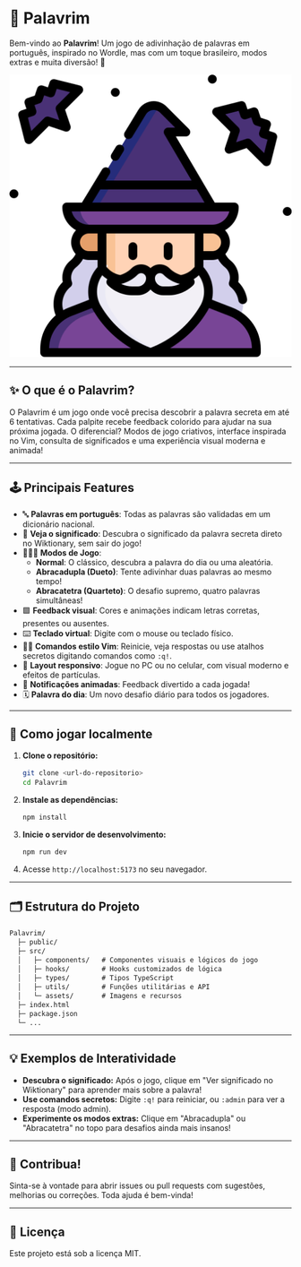 # 🎉 Palavrim

Bem-vindo ao **Palavrim**! Um jogo de adivinhação de palavras em português, inspirado no Wordle, mas com um toque brasileiro, modos extras e muita diversão! 🚀

![Logo do Palavrim](public/assets/images/Palavrim.png)

---

## ✨ O que é o Palavrim?

O Palavrim é um jogo onde você precisa descobrir a palavra secreta em até 6 tentativas. Cada palpite recebe feedback colorido para ajudar na sua próxima jogada. O diferencial? Modos de jogo criativos, interface inspirada no Vim, consulta de significados e uma experiência visual moderna e animada!

---

## 🕹️ Principais Features

- 🔤 **Palavras em português**: Todas as palavras são validadas em um dicionário nacional.
- 📖 **Veja o significado**: Descubra o significado da palavra secreta direto no Wiktionary, sem sair do jogo!
- 🧑‍🤝‍🧑 **Modos de Jogo**:
  - **Normal**: O clássico, descubra a palavra do dia ou uma aleatória.
  - **Abracadupla (Dueto)**: Tente adivinhar duas palavras ao mesmo tempo!
  - **Abracatetra (Quarteto)**: O desafio supremo, quatro palavras simultâneas!
- 🟩 **Feedback visual**: Cores e animações indicam letras corretas, presentes ou ausentes.
- ⌨️ **Teclado virtual**: Digite com o mouse ou teclado físico.
- 🧙‍♂️ **Comandos estilo Vim**: Reinicie, veja respostas ou use atalhos secretos digitando comandos como `:q!`.
- 📱 **Layout responsivo**: Jogue no PC ou no celular, com visual moderno e efeitos de partículas.
- 🔔 **Notificações animadas**: Feedback divertido a cada jogada!
- 🗓️ **Palavra do dia**: Um novo desafio diário para todos os jogadores.

---

## 🚀 Como jogar localmente

1. **Clone o repositório:**
   ```bash
   git clone <url-do-repositorio>
   cd Palavrim
   ```
2. **Instale as dependências:**
   ```bash
   npm install
   ```
3. **Inicie o servidor de desenvolvimento:**
   ```bash
   npm run dev
   ```
4. Acesse `http://localhost:5173` no seu navegador.

---

## 🗂️ Estrutura do Projeto
```
Palavrim/
  ├─ public/
  ├─ src/
  │   ├─ components/   # Componentes visuais e lógicos do jogo
  │   ├─ hooks/        # Hooks customizados de lógica
  │   ├─ types/        # Tipos TypeScript
  │   ├─ utils/        # Funções utilitárias e API
  │   └─ assets/       # Imagens e recursos
  ├─ index.html
  ├─ package.json
  └─ ...
```

---

## 💡 Exemplos de Interatividade

- **Descubra o significado:**
  Após o jogo, clique em "Ver significado no Wiktionary" para aprender mais sobre a palavra!
- **Use comandos secretos:**
  Digite `:q!` para reiniciar, ou `:admin` para ver a resposta (modo admin).
- **Experimente os modos extras:**
  Clique em "Abracadupla" ou "Abracatetra" no topo para desafios ainda mais insanos!

---

## 🤝 Contribua!
Sinta-se à vontade para abrir issues ou pull requests com sugestões, melhorias ou correções. Toda ajuda é bem-vinda!

---

## 📄 Licença
Este projeto está sob a licença MIT.